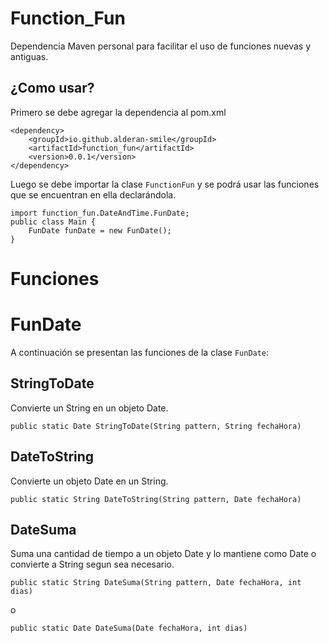 # Function_Fun
Dependencia Maven personal para facilitar el uso de funciones nuevas y antiguas.

## ¿Como usar?

Primero se debe agregar la dependencia al pom.xml

    <dependency>
        <groupId>io.github.alderan-smile</groupId>
        <artifactId>function_fun</artifactId>
        <version>0.0.1</version>
    </dependency>

Luego se debe importar la clase `FunctionFun` y se podrá usar las funciones que se encuentran en ella declarándola.

    import function_fun.DateAndTime.FunDate;
    public class Main {
        FunDate funDate = new FunDate();
    }

# Funciones

# FunDate
A continuación se presentan las funciones de la clase `FunDate`:

## StringToDate
Convierte un String en un objeto Date.

    public static Date StringToDate(String pattern, String fechaHora)

## DateToString
Convierte un objeto Date en un String.

    public static String DateToString(String pattern, Date fechaHora)

## DateSuma
Suma una cantidad de tiempo a un objeto Date y lo mantiene como Date o convierte a String segun sea necesario.

    public static String DateSuma(String pattern, Date fechaHora, int dias)
o

    public static Date DateSuma(Date fechaHora, int dias)